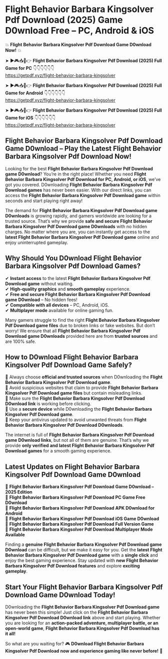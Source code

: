 # Flight Behavior Barbara Kingsolver Pdf Download (2025) Game D0wnload Free – PC, Android & iOS

💥 **Flight Behavior Barbara Kingsolver Pdf Download Game D0wnload Now!** 💥  

➤ ►🎮📥📱👉 **Flight Behavior Barbara Kingsolver Pdf Download (2025) Full Game for PC** 👇👇👇👇👇👇  
https://getpdf.xyz/flight-behavior-barbara-kingsolver  

➤ ►🎮📥📱👉 **Flight Behavior Barbara Kingsolver Pdf Download (2025) Full Game for Android** 👇👇👇👇👇👇  
https://getpdf.xyz/flight-behavior-barbara-kingsolver  

➤ ►🎮📥📱👉 **Flight Behavior Barbara Kingsolver Pdf Download (2025) Full Game for iOS** 👇👇👇👇👇👇  
https://getpdf.xyz/flight-behavior-barbara-kingsolver  

## Flight Behavior Barbara Kingsolver Pdf Download Game D0wnload – Play the Latest Flight Behavior Barbara Kingsolver Pdf Download Now!

Looking for the best **Flight Behavior Barbara Kingsolver Pdf Download game D0wnload**? You’re in the right place! Whether you need **Flight Behavior Barbara Kingsolver Pdf Download for PC, Android, or iOS**, we’ve got you covered. D0wnloading **Flight Behavior Barbara Kingsolver Pdf Download games** has never been easier. With our direct links, you can access the **Flight Behavior Barbara Kingsolver Pdf Download game** within seconds and start playing right away!  

The demand for **Flight Behavior Barbara Kingsolver Pdf Download game D0wnloads** is growing rapidly, and gamers worldwide are looking for a trusted source. That’s why we provide **safe and secure Flight Behavior Barbara Kingsolver Pdf Download game D0wnloads** with no hidden charges. No matter where you are, you can instantly get access to the **latest Flight Behavior Barbara Kingsolver Pdf Download game** online and enjoy uninterrupted gameplay.  

## **Why Should You D0wnload Flight Behavior Barbara Kingsolver Pdf Download Games?**  

✔ **Instant access** to the latest **Flight Behavior Barbara Kingsolver Pdf Download game** without waiting.  
✔ **High-quality graphics** and **smooth gameplay** experience.  
✔ **Free and secure Flight Behavior Barbara Kingsolver Pdf Download game D0wnload** – No hidden fees!  
✔ **Compatible with all devices** – PC, Android, iOS.  
✔ **Multiplayer mode** available for online gaming fun.  

Many gamers struggle to find the right **Flight Behavior Barbara Kingsolver Pdf Download game files** due to broken links or fake websites. But don’t worry! We ensure that all **Flight Behavior Barbara Kingsolver Pdf Download game D0wnloads** provided here are from **trusted sources** and are 100% safe.  

## **How to D0wnload Flight Behavior Barbara Kingsolver Pdf Download Game Safely?**  

📌 Always choose **official and trusted sources** when D0wnloading the **Flight Behavior Barbara Kingsolver Pdf Download game**.  
📌 Avoid suspicious websites that claim to provide **Flight Behavior Barbara Kingsolver Pdf Download game files** but contain misleading links.  
📌 Make sure the **Flight Behavior Barbara Kingsolver Pdf Download D0wnload link** is working before clicking.  
📌 Use a **secure device** while D0wnloading the **Flight Behavior Barbara Kingsolver Pdf Download game**.  
📌 Keep your antivirus updated to avoid unwanted threats from **Flight Behavior Barbara Kingsolver Pdf Download D0wnloads**.  

The internet is full of **Flight Behavior Barbara Kingsolver Pdf Download game D0wnload links**, but not all of them are genuine. That’s why we provide **only verified and latest Flight Behavior Barbara Kingsolver Pdf Download games** for a smooth gaming experience.  

## **Latest Updates on Flight Behavior Barbara Kingsolver Pdf Download Game D0wnload**  

🔹 **Flight Behavior Barbara Kingsolver Pdf Download Game D0wnload – 2025 Edition**  
🔹 **Flight Behavior Barbara Kingsolver Pdf Download PC Game Free D0wnload**  
🔹 **Flight Behavior Barbara Kingsolver Pdf Download APK D0wnload for Android**  
🔹 **Flight Behavior Barbara Kingsolver Pdf Download iOS Game D0wnload**  
🔹 **Flight Behavior Barbara Kingsolver Pdf Download Full Version Game**  
🔹 **Flight Behavior Barbara Kingsolver Pdf Download Multiplayer Mode Available**  

Finding a **genuine Flight Behavior Barbara Kingsolver Pdf Download game D0wnload** can be difficult, but we make it easy for you. Get the **latest Flight Behavior Barbara Kingsolver Pdf Download game** with a **single click** and enjoy the best gaming experience. Stay updated with **new Flight Behavior Barbara Kingsolver Pdf Download features** and explore **exciting gameplay**.  

## **Start Your Flight Behavior Barbara Kingsolver Pdf Download Game D0wnload Today!**  

D0wnloading the **Flight Behavior Barbara Kingsolver Pdf Download game** has never been this simple! Just click on the **Flight Behavior Barbara Kingsolver Pdf Download D0wnload link** above and start playing. Whether you are looking for an **action-packed adventure, multiplayer battle, or an open-world game**, **Flight Behavior Barbara Kingsolver Pdf Download has it all!**  

So what are you waiting for? 🎮 **D0wnload Flight Behavior Barbara Kingsolver Pdf Download now and experience gaming like never before!** 🚀  